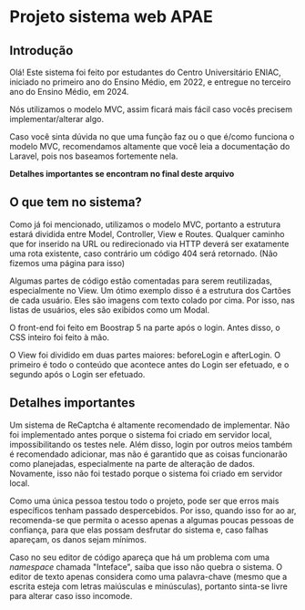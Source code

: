# Projeto sistema web APAE
## Introdução
Olá! Este sistema foi feito por estudantes do Centro Universitário ENIAC, iniciado no primeiro ano do Ensino Médio, em 2022, e entregue no terceiro ano do Ensino Médio, em 2024.

Nós utilizamos o modelo MVC, assim ficará mais fácil caso vocês precisem implementar/alterar algo. 

Caso você sinta dúvida no que uma função faz ou o que é/como funciona o modelo MVC, recomendamos altamente que você leia a documentação do Laravel, pois nos baseamos fortemente nela.

**Detalhes importantes se encontram no final deste arquivo**

## O que tem no sistema?
Como já foi mencionado, utilizamos o modelo MVC, portanto a estrutura estará dividida entre Model, Controller, View e Routes. Qualquer caminho que for inserido na URL ou redirecionado via HTTP deverá ser exatamente uma rota existente, caso contrário um código 404 será retornado. (Não fizemos uma página para isso)

Algumas partes de código estão comentadas para serem reutilizadas, especialmente no View. Um ótimo exemplo disso é a estrutura dos Cartões de cada usuário. Eles são imagens com texto colado por cima. Por isso, nas listas de usuários, eles são exibidos como um Modal.

O front-end foi feito em Boostrap 5 na parte após o login. Antes disso, o CSS inteiro foi feito à mão.

O View foi dividido em duas partes maiores: beforeLogin e afterLogin. O primeiro é todo o conteúdo que acontece antes do Login ser efetuado, e o segundo após o Login ser efetuado.

## Detalhes importantes
Um sistema de ReCaptcha é altamente recomendado de implementar. Não foi implementado antes porque o sistema foi criado em servidor local, impossibilitando os testes nele. Além disso, login por outros meios também é recomendado adicionar, mas não é garantido que as coisas funcionarão como planejadas, especialmente na parte de alteração de dados. Novamente, isso não foi testado porque o sistema foi criado em servidor local.

Como uma única pessoa testou todo o projeto, pode ser que erros mais específicos tenham passado despercebidos. Por isso, quando isso for ao ar, recomenda-se que permita o acesso apenas a algumas poucas pessoas de confiança, para que elas possam desfrutar do sistema e, caso falhas apareçam, os danos sejam mínimos.

Caso no seu editor de código apareça que há um problema com uma *namespace* chamada "Inteface", saiba que isso não quebra o sistema. O editor de texto apenas considera como uma palavra-chave (mesmo que a escrita esteja com letras maiúsculas e minúsculas), portanto sinta-se livre para alterar caso isso incomode.
